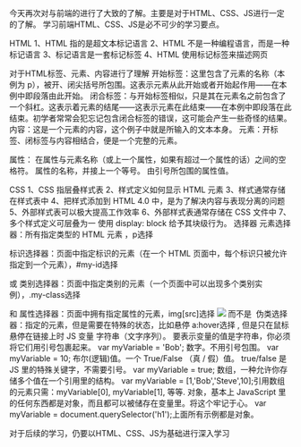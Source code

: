 今天再次对与前端的进行了大致的了解。主要是对于HTML、CSS、JS进行一定的了解。
学习前端HTML、CSS、JS是必不可少的学习要点。

HTML
1、HTML 指的是超文本标记语言 
2、HTML 不是一种编程语言，而是一种标记语言 
3、标记语言是一套标记标签 
4、HTML 使用标记标签来描述网页

对于HTML标签、元素、内容进行了理解
开始标签：这里包含了元素的名称（本例为 p），被开、闭尖括号所包围。这表示元素从此开始或者开始起作用——在本例中即段落由此开始。
闭合标签：与开始标签相似，只是其在元素名之前包含了一个斜杠。这表示着元素的结尾——这表示元素在此结束——在本例中即段落在此结束。初学者常常会犯忘记包含闭合标签的错误，这可能会产生一些奇怪的结果。
内容：这是一个元素的内容，这个例子中就是所输入的文本本身。
元素：开标签、闭标签与内容相结合，便是一个完整的元素。

属性：
在属性与元素名称（或上一个属性，如果有超过一个属性的话）之间的空格符。
属性的名称，并接上一个等号。
由引号所包围的属性值。

CSS
1、CSS 指层叠样式表 
2、样式定义如何显示 HTML 元素
3、样式通常存储在样式表中
4、把样式添加到 HTML 4.0 中，是为了解决内容与表现分离的问题
5、外部样式表可以极大提高工作效率
6、外部样式表通常存储在 CSS 文件中
7、多个样式定义可层叠为一
使用 display: block 给予其块级行为。
选择器
元素选择器：所有指定类型的 HTML 元素 ，p选择 <p>
标识选择器：页面中指定标识的元素（在一个 HTML 页面中，每个标识只被允许指定到一个元素），#my-id选择 <p id="my-id"> 或 <a id="my-id">
类别选择器：页面中指定类别的元素（一个页面中可以出现多个类别实例），.my-class选择 <p class="my-class"> 和 <a class="my-class">
属性选择器：页面中拥有指定属性的元素，img[src]选择 <img src="myimage.png"> 而不是 <img>
伪类选择器：指定的元素，但是需要在特殊的状态，比如悬停 a:hover选择 <a>, 但是只在鼠标悬停在链接上时
JS
变量
字符串（文字序列）。 要表示变量的值是字符串，你必须将它们用引号包裹起来。 var myVariable = 'Bob';
数字。不用引号包围。 var myVariable = 10;
布尔(逻辑)值。一个 True/False （真 / 假）值。 true/false 是 JS 里的特殊关键字，不需要引号。 var myVariable = true;
数组，一种允许你存储多个值在一个引用里的结构。 var myVariable = [1,'Bob','Steve',10];引用数组的元素只需：myVariable[0], myVariable[1], 等等.
对象，基本上 JavaScript 里的任何东西都是对象，而且都可以被储存在变量里。将这个牢记于心。 var myVariable = document.querySelector('h1');上面所有示例都是对象。

对于后续的学习，仍要以HTML、CSS、JS为基础进行深入学习
